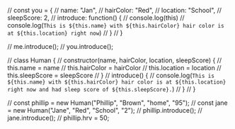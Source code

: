 // const you = {
//   name: "Jan",
//   hairColor: "Red",
//   location: "School",
//   sleepScore: 2,
//   introduce: function() {
//     console.log(this)
//     console.log(`This is ${this.name} with ${this.hairColor} hair color is at ${this.location} right now`)
//   }
// }

// me.introduce();
// you.introduce();

// class Human {
//   constructor(name, hairColor, location, sleepScore) {
//     this.name = name
//     this.hairColor = hairColor
//     this.location = location
//     this.sleepScore = sleepScore
//   }
//   introduce() {
//     console.log(`This is ${this.name} with ${this.hairColor} hair color is at ${this.location} right now and had sleep score of ${this.sleepScore}.`)
//   }
// }

// const phillip = new Human("Phillip", "Brown", "home", "95");
// const jane = new Human("Jane", "Red", "School", "2");
// phillip.introduce();
// jane.introduce();
// phillip.hrv = 50;